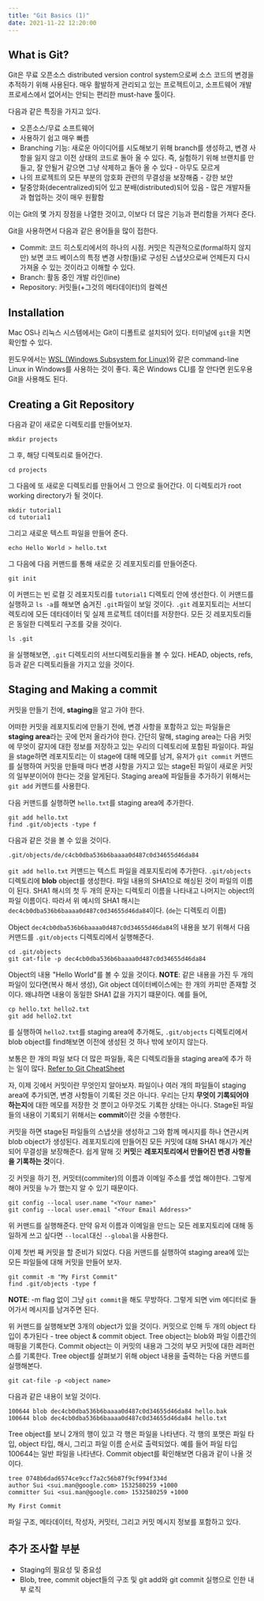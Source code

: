 ```yaml
---
title: "Git Basics (1)"
date: 2021-11-22 12:20:00
---
```


## What is Git?
Git은 무료 오픈소스 distributed version control system으로써 소스 코드의 변경을 추적하기 위해 사용된다. 매우 활발하게 관리되고 있는 프로젝트이고, 소프트웨어 개발 프로세스에서 없어서는 안되는 편리한 must-have 툴이다.

다음과 같은 특징을 가지고 있다.
- 오픈소스/무료 소프트웨어
- 사용하기 쉽고 매우 빠름
- Branching 기능: 새로운 아이디어를 시도해보기 위해 branch를 생성하고, 변경 사항을 잃지 않고 이전 상태의 코드로 돌아 올 수 있다. 즉, 실험하기 위해 브랜치를 만들고, 잘 안될거 같으면 그냥 삭제하고 돌아 올 수 있다 - 아무도 모르게
- 나의 프로젝트의 모든 부분의 암호화 관련의 무결성을 보장해줌 - 강한 보안
- 탈중앙화(decentralized)되어 있고 분배(distributed)되어 있음 - 많은 개발자들과 협업하는 것이 매우 원활함

이는 Git의 몇 가지 장점을 나열한 것이고, 이보다 더 많은 기능과 편리함을 가져다 준다.

Git을 사용하면서 다음과 같은 용어들을 많이 접한다.

- Commit: 코드 히스토리에서의 하나의 시점. 커밋은 직관적으로(formal하지 않지만) 보면 코드 베이스의 특정 변경 사항(들)로 구성된 스냅샷으로써 언제든지 다시 가져올 수 있는 것이라고 이해할 수 있다.
- Branch: 활동 중인 개발 라인(line)
- Repository: 커밋들(+그것의 메타데이터)의 컬렉션

## Installation
Mac OS나 리눅스 시스템에서는 Git이 디폴트로 설치되어 있다. 터미널에 `git`을 치면 확인할 수 있다.

윈도우에서는 [WSL (Windows Subsystem for Linux)](https://www.microsoft.com/ko-kr/p/ubuntu-1804-lts/9n9tngvndl3q?activetab=pivot:overviewtab)와 같은 command-line Linux in Windows를 사용하는 것이 좋다. 혹은 Windows CLI를 잘 안다면 윈도우용 Git을 사용해도 된다.

## Creating a Git Repository
다음과 같이 새로운 디렉토리를 만들어보자.
```
mkdir projects
```

그 후, 해당 디렉토리로 들어간다.
```
cd projects
```

그 다음에 또 새로운 디렉토리를 만들어서 그 안으로 들어간다. 이 디렉토리가 root working directory가 될 것이다.
```
mkdir tutorial1
cd tutorial1
```

그리고 새로운 텍스트 파일을 만들어 준다.
```
echo Hello World > hello.txt
```

그 다음에 다음 커맨드를 통해 새로운 깃 레포지토리를 만들어준다.
```
git init
```

이 커맨드는 빈 로컬 깃 레포지토리를 `tutorial1` 디렉토리 안에 생선한다. 이 커맨드를 실행하고 `ls -a`를 해보면 숨겨진 `.git`파일이 보일 것이다.
`.git` 레포지토리는 서브디렉토리에 모든 데타데이터 및 실제 프로젝트 데이터를 저장한다. 모든 깃 레포지토리들은 동일한 디렉토리 구조를 갖을 것이다.

```
ls .git
```
을 실행해보면, `.git` 디렉토리의 서브디렉토리들을 볼 수 있다. HEAD, objects, refs, 등과 같은 디렉토리들을 가지고 있을 것이다.

## Staging and Making a commit
커밋을 만들기 전에, **staging**을 알고 가야 한다.

어떠한 커밋을 레포지토리에 만들기 전에, 변경 사항을 포함하고 있는 파일들은 **staging area**라는 곳에 먼저 올라가야 한다. 간단히 말해, staging area는 다음 커밋에 무엇이 갈지에 대한 정보를 저장하고 있는 우리의 디렉토리에 포함된 파일이다. 파일을 stage하면 레포지토리는 이 stage에 대해 메모를 남겨, 유저가 `git commit` 커맨드를 실행하여 커밋을 만들때 마다 변경 사항을 가지고 있는 stage된 파일이 새로운 커밋의 일부분이어야 한다는 것을 알게된다. Staging area에 파일들을 추가하기 위해서는 `git add` 커맨드를 사용한다.

다음 커맨드를 실행하면 `hello.txt`를 staging area에 추가한다.
```
git add hello.txt
find .git/objects -type f
```

다음과 같은 것을 볼 수 있을 것이다.
```
.git/objects/de/c4cb0dba536b6baaaa0d487c0d34655d46da84
```

`git add hello.txt` 커맨드는 텍스트 파일을 레포지토리에 추가한다. `.git/objects` 디렉토리에 **blob** object를 생성한다. 파일 내용의 SHA1으로 해싱된 것이 파일의 이름이 된다. SHA1 해시의 첫 두 개의 문자는 디렉토리 이름을 나타내고 나머지는 object의 파일 이름이다. 따라서 위 예시의 SHA1 해시는 `dec4cb0dba536b6baaaa0d487c0d34655d46da84`이다. (`de`는 디렉토리 이름)

Object `dec4cb0dba536b6baaaa0d487c0d34655d46da84`의 내용을 보기 위해서 다음 커맨드를 `.git/objects` 디렉토리에서 실행해준다.
```
cd .git/objects
git cat-file -p dec4cb0dba536b6baaaa0d487c0d34655d46da84
```

Object의 내용 "Hello World"를 볼 수 있을 것이다.
**NOTE**: 같은 내용을 가진 두 개의 파일이 있다면(복사 해서 생성), Git object 데이터베이스에는 한 개의 카피만 존재할 것이다. 왜냐하면 내용이 동일한 SHA1 값을 가지기 떄문이다. 예를 들어,

```
cp hello.txt hello2.txt
git add hello2.txt
```
를 실행하여 `hello2.txt`를 staging area에 추가해도, `.git/objects` 디렉토리에서 blob object를 find해보면 이전에 생성된 것 하나 밖에 보이지 않는다.

보통은 한 개의 파일 보다 더 많은 파일들, 혹은 디렉토리들을 staging area에 추가 하는 일이 많다. [Refer to Git CheatSheet](https://www.atlassian.com/git/tutorials/atlassian-git-cheatsheet)

자, 이제 깃에서 커밋이란 무엇인지 알아보자. 파일이나 여러 개의 파일들이 staging area에 추가되면, 변경 사항들이 기록된 것은 아니다. 우리는 단지 **무엇이 기록되어야 하는지**에 대한 메모를 저장한 것 뿐이고 아무것도 기록한 상태는 아니다. Stage된 파일들의 내용이 기록되기 위해서는 **commit**이란 것을 수행한다.

커밋을 하면 stage된 파일들의 스냅샷을 생성하고 그와 함께 메시지를 하나 연관시켜 blob object가 생성된다. 레포지토리에 만들어진 모든 커밋에 대해 SHA1 해시가 계산되어 무결성을 보장해준다. 쉽게 말해 깃 **커밋**은 **레포지토리에서 만들어진 변경 사항들을 기록하는 것**이다.

깃 커밋을 하기 전, 커밋터(commiter)의 이름과 이메일 주소를 셋업 해야한다. 그렇게 해야 커밋을 누가 했는지 알 수 있기 때문이다.
```
git config --local user.name "<Your name>"
git config --local user.email "<Your Email Address>"
```
위 커맨드를 실행해준다. 만약 유저 이름과 이메일을 만드는 모든 레포지토리에 대해 동일하게 쓰고 싶다면 `--local`대신 `--global`을 사용한다.

이제 첫번 째 커밋을 할 준비가 되었다. 다음 커맨드를 실행하여 staging area에 있는 모든 파일들에 대해 커밋을 만들어 보자.
```
git commit -m "My First Commit"
find .git/objects -type f
```

**NOTE**: -m flag 없이 그냥 `git commit`을 해도 무방하다. 그렇게 되면 vim 에디터로 들어가서 메시지를 남겨주면 된다.

위 커맨드를 실행해보면 3개의 object가 있을 것이다. 커밋으로 인해 두 개의 object 타입이 추가된다 - tree object & commit object. Tree object는 blob와 파일 이름간의 매핑을 기록한다. Commit object는 이 커밋의 내용과 그것의 부모 커밋에 대한 레퍼런스를 기록한다. Tree object를 살펴보기 위해 object 내용을 출력하는 다음 커맨드를 실행해본다.

```
git cat-file -p <object name>
```

다음과 같은 내용이 보일 것이다.
```
100644 blob dec4cb0dba536b6baaaa0d487c0d34655d46da84 hello.bak 
100644 blob dec4cb0dba536b6baaaa0d487c0d34655d46da84 hello.txt 
```

Tree object를 보니 2개의 행이 있고 각 행은 파일을 나타낸다. 각 행의 포맷은 파일 타입, object 타입, 해시, 그리고 파일 이름 순서로 출력되었다. 예를 들어 파일 타입 100644는 일반 파일을 나타낸다. Commit object를 확인해보면 다음과 같이 나올 것이다.

```
tree 0748b6dad6574ce9ccf7a2c56b87f9cf994f334d 
author Sui <sui.man@google.com> 1532580259 +1000 
committer Sui <sui.man@google.com> 1532580259 +1000 

My First Commit  
```

파일 구조, 메타데이터, 작성자, 커밋터, 그리고 커밋 메시지 정보를 포함하고 있다.

## 추가 조사할 부분
 - Staging의 필요성 및 중요성
 - Blob, tree, commit object들의 구조 및 git add와 git commit 실행으로 인한 내부 로직 